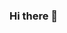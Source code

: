### Hi there 👋

<!--- ![Racooon](https://www.thetimes.co.uk/imageserver/image/%2Fmethode%2Ftimes%2Fprod%2Fweb%2Fbin%2F11fb3572-7380-11e7-8eac-856e9b33761e.jpg?crop=3000%2C1687%2C0%2C156&resize=1180) -->

